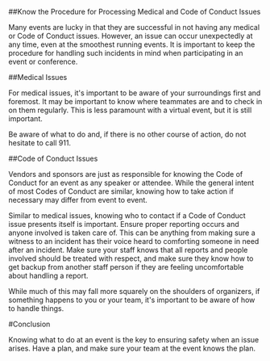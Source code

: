 ##Know the Procedure for Processing Medical and Code of Conduct Issues

Many events are lucky in that they are successful in not having any medical or Code of Conduct issues. However, an issue can occur unexpectedly at any time, even at the smoothest running events. It is important to keep the procedure for handling such incidents in mind when participating in an event or conference.

##Medical Issues

For medical issues, it's important to be aware of your surroundings first and foremost. It may be important to know where teammates are and to check in on them regularly. This is less paramount with a virtual event, but it is still important.

Be aware of what to do and, if there is no other course of action, do not hesitate to call 911.

##Code of Conduct Issues

Vendors and sponsors are just as responsible for knowing the Code of Conduct for an event as any speaker or attendee. While the general intent of most Codes of Conduct are similar, knowing how to take action if necessary may differ from event to event.

Similar to medical issues, knowing who to contact if a Code of Conduct issue presents itself is important. Ensure proper reporting occurs and anyone involved is taken care of. This can be anything from making sure a witness to an incident has their voice heard to comforting someone in need after an incident. Make sure your staff knows that all reports and people involved should be treated with respect, and make sure they know how to get backup from another staff person if they are feeling uncomfortable about handling a report.

While much of this may fall more squarely on the shoulders of organizers, if something happens to you or your team, it's important to be aware of how to handle things.

#Conclusion

Knowing what to do at an event is the key to ensuring safety when an issue arises. Have a plan, and make sure your team at the event knows the plan.
